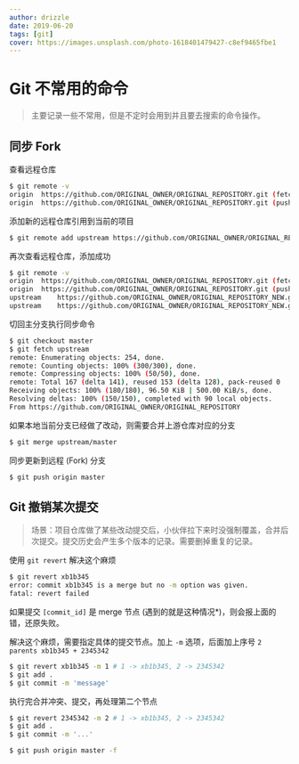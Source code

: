 ```yaml
---
author: drizzle
date: 2019-06-20
tags: [git]
cover: https://images.unsplash.com/photo-1618401479427-c8ef9465fbe1
---
```


# Git 不常用的命令

> 主要记录一些不常用，但是不定时会用到并且要去搜索的命令操作。

## 同步 Fork

查看远程仓库

```bash
$ git remote -v
origin	https://github.com/ORIGINAL_OWNER/ORIGINAL_REPOSITORY.git (fetch)
origin	https://github.com/ORIGINAL_OWNER/ORIGINAL_REPOSITORY.git (push)
```

添加新的远程仓库引用到当前的项目

```bash
$ git remote add upstream https://github.com/ORIGINAL_OWNER/ORIGINAL_REPOSITORY
```

再次查看远程仓库，添加成功

```bash
$ git remote -v
origin	https://github.com/ORIGINAL_OWNER/ORIGINAL_REPOSITORY.git (fetch)
origin	https://github.com/ORIGINAL_OWNER/ORIGINAL_REPOSITORY.git (push)
upstream	https://github.com/ORIGINAL_OWNER/ORIGINAL_REPOSITORY_NEW.git (fetch)
upstream	https://github.com/ORIGINAL_OWNER/ORIGINAL_REPOSITORY_NEW.git (push)
```

切回主分支执行同步命令

```bash
$ git checkout master
$ git fetch upstream
remote: Enumerating objects: 254, done.
remote: Counting objects: 100% (300/300), done.
remote: Compressing objects: 100% (50/50), done.
remote: Total 167 (delta 141), reused 153 (delta 128), pack-reused 0
Receiving objects: 100% (180/180), 96.50 KiB | 500.00 KiB/s, done.
Resolving deltas: 100% (150/150), completed with 90 local objects.
From https://github.com/ORIGINAL_OWNER/ORIGINAL_REPOSITORY
```

如果本地当前分支已经做了改动，则需要合并上游仓库对应的分支

```bash
$ git merge upstream/master
```

同步更新到远程 (Fork) 分支

```bash
$ git push origin master
```

## Git 撤销某次提交

> 场景：项目仓库做了某些改动提交后，小伙伴拉下来时没强制覆盖，合并后次提交。提交历史会产生多个版本的记录。需要删掉重复的记录。

使用 `git revert` 解决这个麻烦

```bash
$ git revert xb1b345
error: commit xb1b345 is a merge but no -m option was given.
fatal: revert failed
```

如果提交 `[commit_id]` 是 merge 节点 (遇到的就是这种情况\*)，则会报上面的错，还原失败。

解决这个麻烦，需要指定具体的提交节点。加上 `-m` 选项，后面加上序号 `2 parents xb1b345 + 2345342`

```bash
$ git revert xb1b345 -m 1 # 1 -> xb1b345, 2 -> 2345342
$ git add .
$ git commit -m 'message'
```

执行完合并冲突、提交，再处理第二个节点

```bash
$ git revert 2345342 -m 2 # 1 -> xb1b345, 2 -> 2345342
$ git add .
$ git commit -m '...'

$ git push origin master -f
```
